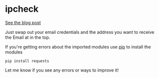 # ipcheck
[See the blog post](http://ryansadowski.xyz/posts/raspi-phone-home)

Just swap out your email credentials and the address you want to receive the Email at in the top.

If you're getting errors about the imported modules use [pip](https://pip.pypa.io/en/stable/installing/) to install the modules

`pip install requests`

Let me know if you see any errors or ways to improve it!
